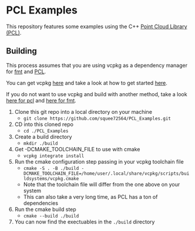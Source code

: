 # PCL Examples

This repository features some examples using the C++ [Point Cloud Library (PCL)](https://pointclouds.org/).

## Building

This process assumes that you are using vcpkg as a dependency manager for [fmt](https://vcpkg.io/en/package/fmt.html) and [PCL](https://vcpkg.io/en/package/pcl).

You can get vcpkg [here](https://vcpkg.io) and take a look at how to get started [here](https://learn.microsoft.com/en-us/vcpkg/get_started/get-started).

If you do not want to use vcpkg and build with another method, take a look [here for pcl](https://pointclouds.org/downloads/) and [here for fmt](https://fmt.dev/12.0/get-started/).


1. Clone this git repo into a local directory on your machine
    - `git clone https://github.com/squee72564/PCL_Examples.git`
2. CD into this cloned repo
    - `cd ./PCL_Examples`
3. Create a build directory
    - `mkdir ./build`
4. Get -DCMAKE_TOOLCHAIN_FILE to use with cmake
    - `vcpkg integrate install`
5. Run the cmake configuration step passing in your vcpkg toolchain file
    - `cmake -S . -B ./build -DCMAKE_TOOLCHAIN_FILE=/home/user/.local/share/vcpkg/scripts/buildsystems/vcpkg.cmake`
    - Note that the toolchain file will differ from the one above on your system
    - This can also take a very long time, as PCL has a ton of dependencies
6. Run the cmake build step
    - `cmake --build ./build`
7. You can now find the exectuables in the `./build` directory
